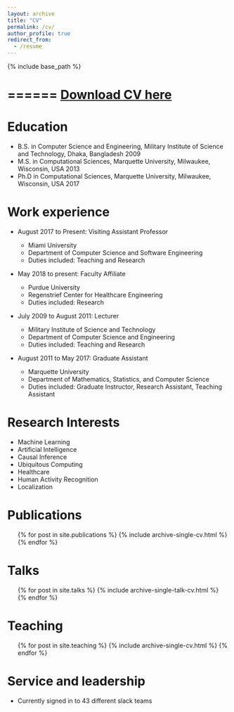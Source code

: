 ```yaml
---
layout: archive
title: "CV"
permalink: /cv/
author_profile: true
redirect_from:
  - /resume
---
```


{% include base_path %}

======
[Download CV here](http://osmanii.github.io/files/CV_Gani.pdf)
======

Education
======
* B.S. in Computer Science and Engineering, Military Institute of Science and Technology, Dhaka, Bangladesh 2009
* M.S. in Computational Sciences, Marquette University, Milwaukee, Wisconsin, USA 2013
* Ph.D in Computational Sciences, Marquette University, Milwaukee, Wisconsin, USA 2017

Work experience
======
* August 2017 to Present: Visiting Assistant Professor
  * Miami University
  * Department of Computer Science and Software Engineering
  * Duties included: Teaching and Research

* May 2018 to present: Faculty Affiliate
  * Purdue University
  * Regenstrief Center for Healthcare Engineering
  * Duties included: Research
  
* July 2009 to August 2011: Lecturer
  * Military Institute of Science and Technology
  * Department of Computer Science and Engineering
  * Duties included: Teaching and Research

* August 2011 to May 2017: Graduate Assistant
  * Marquette University
  * Department of Mathematics, Statistics, and Computer Science
  * Duties included: Graduate Instructor, Research Assistant, Teaching Assistant

  
Research Interests
======
* Machine Learning
* Artificial Intelligence
* Causal Inference
* Ubiquitous Computing
* Healthcare
* Human Activity Recognition
* Localization

Publications
======
  <ul>{% for post in site.publications %}
    {% include archive-single-cv.html %}
  {% endfor %}</ul>
  
Talks
======
  <ul>{% for post in site.talks %}
    {% include archive-single-talk-cv.html %}
  {% endfor %}</ul>
  
Teaching
======
  <ul>{% for post in site.teaching %}
    {% include archive-single-cv.html %}
  {% endfor %}</ul>
  
Service and leadership
======
* Currently signed in to 43 different slack teams
